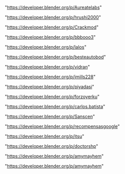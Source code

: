 "https://developer.blender.org/p/Aureatelabs"

"https://developer.blender.org/p/hrushi2000"

"https://developer.blender.org/p/Crackmod"

"https://developer.blender.org/p/bbbooo3"

"https://developer.blender.org/p/lalos"

"https://developer.blender.org/p/besteautobod"

"https://developer.blender.org/p/vidran"

"https://developer.blender.org/p/jmills228"

"https://developer.blender.org/p/piyadasi"

"https://developer.blender.org/p/forzoyerku"

"https://developer.blender.org/p/carlos.batista"

"https://developer.blender.org/p/Sanscen"

"https://developer.blender.org/p/recompensasgoogle"

"https://developer.blender.org/p/itsu"

"https://developer.blender.org/p/doctorshp"

"https://developer.blender.org/p/amymayhem"

 
"https://developer.blender.org/p/amymayhem"


 
